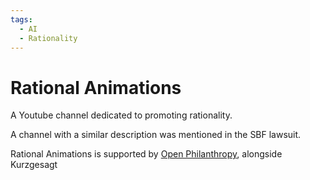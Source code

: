 ```yaml
---
tags:
  - AI
  - Rationality
---
```

# Rational Animations

A Youtube channel dedicated to promoting rationality. 

A channel with a similar description was mentioned in the SBF lawsuit.

Rational Animations is supported by [Open Philanthropy](../Cartography/Avant-Gardea%20Arriere-Gardea/Open%20Philanthropy.md), alongside Kurzgesagt
